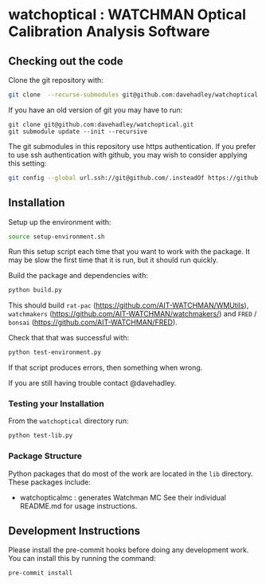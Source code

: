# watchoptical : WATCHMAN Optical Calibration Analysis Software

## Checking out the code

Clone the git repository with:

```bash
git clone  --recurse-submodules git@github.com:davehadley/watchoptical.git
```

If you have an old version of git you may have to run:

```
git clone git@github.com:davehadley/watchoptical.git
git submodule update --init --recursive
```

The git submodules in this repository use https authentication.
If you prefer to use ssh authentication with github, you may wish to consider applying this setting:

```bash
git config --global url.ssh://git@github.com/.insteadOf https://github.com/
```

## Installation

Setup up the environment with:

```bash
source setup-environment.sh
```

Run this setup script each time that you want to work with the package.
It may be slow the first time that it is run, but it should run quickly.

Build the package and dependencies with:

```bash
python build.py
```

This should build `rat-pac` (<https://github.com/AIT-WATCHMAN/WMUtils>), 
`watchmakers` (<https://github.com/AIT-WATCHMAN/watchmakers/>) and 
`FRED` / `bonsai` (<https://github.com/AIT-WATCHMAN/FRED>).

Check that that was successful with:

```bash
python test-environment.py
```

If that script produces errors, then something when wrong.

If you are still having trouble contact @davehadley.

### Testing your Installation

From the `watchoptical` directory run:
```bash
python test-lib.py
```

### Package Structure

Python packages that do most of the work are located in the `lib` directory.
These packages include:
- watchopticalmc : generates Watchman MC
See their individual README.md for usage instructions.


## Development Instructions

Please install the pre-commit hooks before doing any development work.
You can install this by running the command:
```
pre-commit install
```
